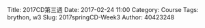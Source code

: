 Title: 2017CD第三週
Date: 2017-02-24 11:00
Category: Course
Tags: brython, w3
Slug: 2017springCD-Week3
Author: 40423248
